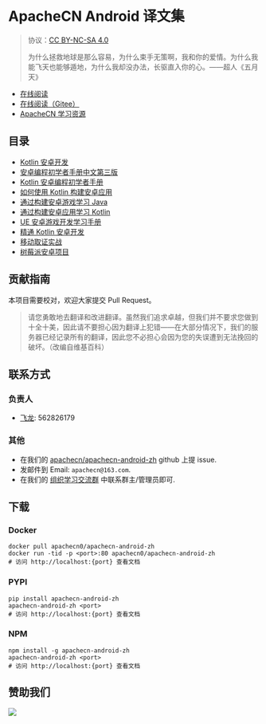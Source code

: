 # ApacheCN Android 译文集

> 协议：[CC BY-NC-SA 4.0](http://creativecommons.org/licenses/by-nc-sa/4.0/)
> 
> 为什么拯救地球是那么容易，为什么束手无策啊，我和你的爱情。为什么我能飞天也能够遁地，为什么我却没办法，长驱直入你的心。——超人《五月天》

* [在线阅读](https://android.apachecn.org)
* [在线阅读（Gitee）](https://apachecn.gitee.io/doc-template/)
* [ApacheCN 学习资源](http://docs.apachecn.org/)

## 目录

+   [Kotlin 安卓开发](docs/andr-dev-kt/SUMMARY.md)
+   [安卓编程初学者手册中文第三版](docs/andr-prog-begin-3e/SUMMARY.md)
+   [Kotlin 安卓编程初学者手册](docs/andr-prog-kt-begin/SUMMARY.md)
+   [如何使用 Kotlin 构建安卓应用](docs/howto-build-andr-app-kt/SUMMARY.md)
+   [通过构建安卓游戏学习 Java](docs/learn-java-build-andr-game/SUMMARY.md)
+   [通过构建安卓应用学习 Kotlin](docs/learn-kt-build-andr-app/SUMMARY.md)
+   [UE 安卓游戏开发学习手册](docs/learn-ue-andr-game-dev/SUMMARY.md)
+   [精通 Kotlin 安卓开发](docs/master-andr-dev-kt/SUMMARY.md)
+   [移动取证实战](docs/prac-mobi-forensics/SUMMARY.md)
+   [树莓派安卓项目](docs/respi-andr-proj/SUMMARY.md)

## 贡献指南

本项目需要校对，欢迎大家提交 Pull Request。

> 请您勇敢地去翻译和改进翻译。虽然我们追求卓越，但我们并不要求您做到十全十美，因此请不要担心因为翻译上犯错——在大部分情况下，我们的服务器已经记录所有的翻译，因此您不必担心会因为您的失误遭到无法挽回的破坏。（改编自维基百科）

## 联系方式

### 负责人

* [飞龙](https://github.com/wizardforcel): 562826179

### 其他

*   在我们的 [apachecn/apachecn-android-zh](https://github.com/apachecn/apachecn-android-zh) github 上提 issue.
*   发邮件到 Email: `apachecn@163.com`.
*   在我们的 [组织学习交流群](http://www.apachecn.org/organization/348.html) 中联系群主/管理员即可.

## 下载

### Docker

```
docker pull apachecn0/apachecn-android-zh
docker run -tid -p <port>:80 apachecn0/apachecn-android-zh
# 访问 http://localhost:{port} 查看文档
```

### PYPI

```
pip install apachecn-android-zh
apachecn-android-zh <port>
# 访问 http://localhost:{port} 查看文档
```

### NPM

```
npm install -g apachecn-android-zh
apachecn-android-zh <port>
# 访问 http://localhost:{port} 查看文档
```

## 赞助我们

![](http://data.apachecn.org/img/about/donate.jpg)
